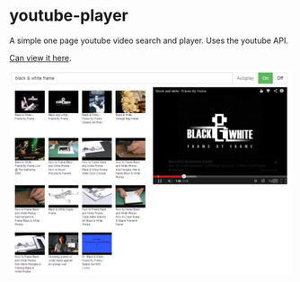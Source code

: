 youtube-player
==============

A simple one page youtube video search and player. Uses the youtube API.

[Can view it here](http://hitautodestruct.github.io/youtube-player).

![Preview](thumb.png)